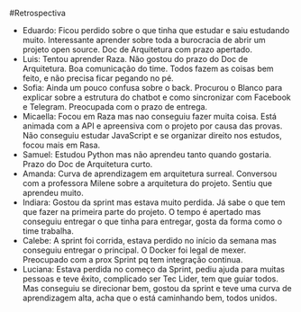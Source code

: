    
 #Retrospectiva   
   - Eduardo: Ficou perdido sobre o que tinha que estudar e saiu estudando muito. Interessante aprender sobre toda a burocracia de abrir um projeto open source. Doc de Arquitetura com prazo apertado. 
   - Luis: Tentou aprender Raza. Não gostou do prazo do Doc de Arquitetura. Boa comunicação do time. Todos fazem as coisas bem feito, e não precisa ficar pegando no pé. 
   - Sofia: Ainda um pouco confusa sobre o back. Procurou o Blanco para explicar sobre a estrutura do chatbot e como sincronizar com Facebook e Telegram. Preocupada com o prazo de entrega.
   - Micaella: Focou em Raza mas nao conseguiu fazer muita coisa. Está animada com a API e apreensiva com o projeto por causa das provas. Não conseguiu estudar JavaScript e se organizar direito nos estudos, focou mais em Rasa.
   - Samuel: Estudou Python mas não aprendeu tanto quando gostaria. Prazo do Doc de Arquitetura curto.   
   - Amanda: Curva de aprendizagem em arquitetura surreal. Conversou com a professora Milene sobre a arquitetura do projeto. Sentiu que aprendeu muito. 
   - Indiara: Gostou da sprint mas estava muito perdida.  Já sabe o que tem que fazer na primeira parte do projeto. O tempo é apertado mas conseguiu entregar o que tinha para entregar, gosta da forma como o time trabalha. 
   - Calebe: A sprint foi corrida, estava perdido no início da semana mas conseguiu entregar o principal. O Docker foi legal de mexer. Preocupado com a prox Sprint pq tem integração continua. 
   - Luciana: Estava perdida no começo da Sprint, pediu ajuda para muitas pessoas e teve êxito, complicado ser Tec Lider, tem que guiar todos. Mas conseguiu se direcionar bem, gostou da sprint e teve uma curva de aprendizagem alta, acha que o está caminhando bem, todos unidos. 
